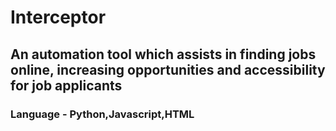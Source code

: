 # Interceptor
## An automation tool which assists in finding jobs online, increasing opportunities and accessibility for job applicants

### Language - Python,Javascript,HTML <br /><br />
